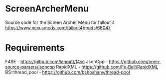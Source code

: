# ScreenArcherMenu

Source code for the Screen Archer Menu for fallout 4 https://www.nexusmods.com/fallout4/mods/66047

# Requirements
F4SE - https://github.com/ianpatt/f4se
JsonCpp - https://github.com/open-source-parsers/jsoncpp
RapidXML - https://github.com/Fe-Bell/RapidXML
BS::thread_pool - https://github.com/bshoshany/thread-pool